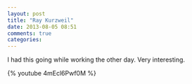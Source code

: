 ```yaml
---
layout: post
title: "Ray Kurzweil"
date: 2013-08-05 08:51
comments: true
categories: 
---
```


I had this going while working the other day. Very interesting. 

{% youtube 4mEcl6Pwf0M %}
